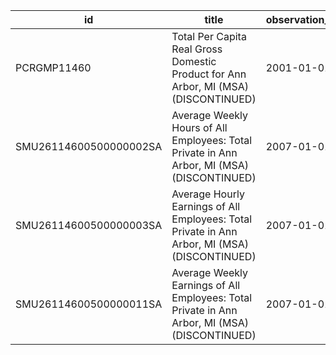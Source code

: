 | id                     | title                                                                                         | observation_start   | observation_end   |
|------------------------|-----------------------------------------------------------------------------------------------|---------------------|-------------------|
| PCRGMP11460            | Total Per Capita Real Gross Domestic Product for Ann Arbor, MI (MSA) (DISCONTINUED)           | 2001-01-01          | 2017-01-01        |
| SMU26114600500000002SA | Average Weekly Hours of All Employees: Total Private in Ann Arbor, MI (MSA) (DISCONTINUED)    | 2007-01-01          | 2022-03-01        |
| SMU26114600500000003SA | Average Hourly Earnings of All Employees: Total Private in Ann Arbor, MI (MSA) (DISCONTINUED) | 2007-01-01          | 2022-03-01        |
| SMU26114600500000011SA | Average Weekly Earnings of All Employees: Total Private in Ann Arbor, MI (MSA) (DISCONTINUED) | 2007-01-01          | 2022-03-01        |